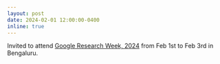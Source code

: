 ```yaml
---
layout: post
date: 2024-02-01 12:00:00-0400
inline: true
---
```


Invited to attend <a href="https://sites.google.com/view/researchweek24/home?authuser=0">Google Research Week, 2024</a> from Feb 1st to Feb 3rd in Bengaluru.
